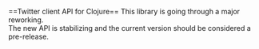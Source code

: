 ==Twitter client API for Clojure==
This library is going through a major reworking.  
The new API is stabilizing and the current version should be considered a pre-release.